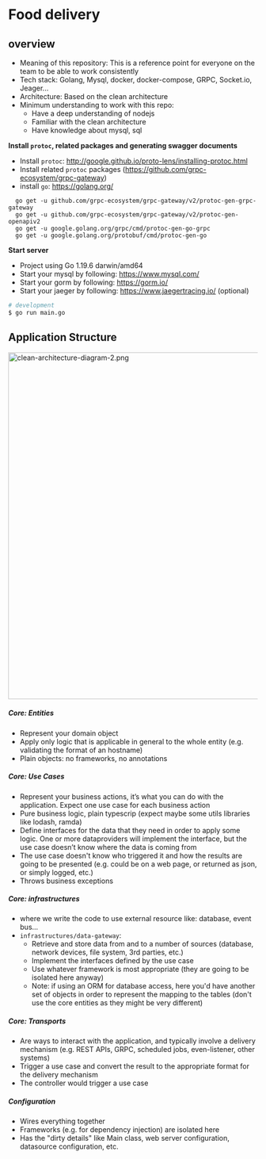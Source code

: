 # Food delivery

## overview
- Meaning of this repository: This is a reference point for everyone on the team to be able to work consistently
- Tech stack: Golang, Mysql, docker, docker-compose, GRPC, Socket.io, Jeager...
- Architecture: Based on the clean architecture
- Minimum understanding to work with this repo: 
  - Have a deep understanding of nodejs
  - Familiar with the clean architecture 
  - Have knowledge about mysql, sql

**Install `protoc`, related packages and generating swagger documents**

- Install `protoc`: http://google.github.io/proto-lens/installing-protoc.html
- Install related `protoc` packages (https://github.com/grpc-ecosystem/grpc-gateway)
- install `go`: https://golang.org/

```
  go get -u github.com/grpc-ecosystem/grpc-gateway/v2/protoc-gen-grpc-gateway
  go get -u github.com/grpc-ecosystem/grpc-gateway/v2/protoc-gen-openapiv2
  go get -u google.golang.org/grpc/cmd/protoc-gen-go-grpc
  go get -u google.golang.org/protobuf/cmd/protoc-gen-go
```

**Start server**
- Project using Go 1.19.6 darwin/amd64
- Start your mysql by following: https://www.mysql.com/
- Start your gorm by following: https://gorm.io/
- Start your jaeger by following: https://www.jaegertracing.io/ (optional)
```bash
# development
$ go run main.go
```

 ## Application Structure

<img src="https://blog.cleancoder.com/uncle-bob/images/2012-08-13-the-clean-architecture/CleanArchitecture.jpg" alt="clean-architecture-diagram-2.png" width="700">

##### Core: Entities
* Represent your domain object
* Apply only logic that is applicable in general to the whole entity (e.g. validating the format of an hostname)
* Plain objects: no frameworks, no annotations

##### Core: Use Cases
* Represent your business actions, it’s what you can do with the application. Expect one use case for each business action
* Pure business logic, plain typescrip (expect maybe some utils libraries like lodash, ramda)
* Define interfaces for the data that they need in order to apply some logic. One or more dataproviders will implement the interface, but the use case doesn’t know where the data is coming from
* The use case doesn't know who triggered it and how the results are going to be presented (e.g. could be on a web page, or returned as json, or simply logged, etc.)
* Throws business exceptions

##### Core: infrastructures
  - where we write the code to use external resource like: database, event bus...
  - `infrastructures/data-gateway`:
    * Retrieve and store data from and to a number of sources (database, network devices, file system, 3rd parties, etc.)
    * Implement the interfaces defined by the use case
    * Use whatever framework is most appropriate (they are going to be isolated here anyway)
    * Note: if using an ORM for database access, here you'd have another set of objects in order to represent the mapping to the tables (don't use the core entities as they might be very different)
    
##### Core: Transports
* Are ways to interact with the application, and typically involve a delivery mechanism (e.g. REST APIs, GRPC,  scheduled jobs, even-listener, other systems)
* Trigger a use case and convert the result to the appropriate format for the delivery mechanism
* The controller would trigger a use case

##### Configuration
* Wires everything together
* Frameworks (e.g. for dependency injection) are isolated here
* Has the "dirty details" like Main class, web server configuration, datasource configuration, etc.